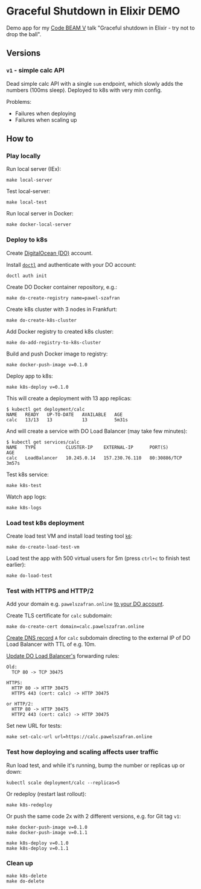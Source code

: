 # Graceful Shutdown in Elixir DEMO

Demo app for my [Code BEAM
V](https://codesync.global/conferences/code-beam-sto/) talk "Graceful shutdown
in Elixir - try not to drop the ball".

## Versions

### `v1` - simple calc API

Dead simple calc API with a single `sum` endpoint, which slowly adds the numbers
(100ms sleep). Deployed to k8s with very min config.

Problems:
- Failures when deploying
- Failures when scaling up

## How to

### Play locally

Run local server (IEx):
```
make local-server
```

Test local-server:
```
make local-test
```

Run local server in Docker:
```
make docker-local-server
```

### Deploy to k8s

Create [DigitalOcean (DO)](https://www.digitalocean.com) account.

Install [`doctl`](https://github.com/digitalocean/doctl) and authenticate with
your DO account:
```
doctl auth init
```

Create DO Docker container repository, e.g.:
```
make do-create-registry name=pawel-szafran
```

Create k8s cluster with 3 nodes in Frankfurt:
```
make do-create-k8s-cluster
```

Add Docker registry to created k8s cluster:
```
make do-add-registry-to-k8s-cluster
```

Build and push Docker image to registry:
```
make docker-push-image v=0.1.0
```

Deploy app to k8s:
```
make k8s-deploy v=0.1.0
```

This will create a deployment with 13 app replicas:
```
$ kubectl get deployment/calc
NAME   READY   UP-TO-DATE   AVAILABLE   AGE
calc   13/13   13           13          5m31s
```

And will create a service with DO Load Balancer (may take few minutes):
```
$ kubectl get services/calc
NAME   TYPE           CLUSTER-IP    EXTERNAL-IP      PORT(S)        AGE
calc   LoadBalancer   10.245.0.14   157.230.76.110   80:30886/TCP   3m57s
```

Test k8s service:
```
make k8s-test
```

Watch app logs:
```
make k8s-logs
```

### Load test k8s deployment

Create load test VM and install load testing tool [`k6`](https://k6.io/docs/):
```
make do-create-load-test-vm
```

Load test the app with 500 virtual users for 5m (press `ctrl+c` to finish test
earlier):
```
make do-load-test
```

### Test with HTTPS and HTTP/2

Add your domain e.g. `pawelszafran.online` [to your DO
account](https://www.digitalocean.com/docs/networking/dns/how-to/add-domains/).

Create TLS certificate for `calc` subdomain:
```
make do-create-cert domain=calc.pawelszafran.online
```

[Create DNS
record](https://www.digitalocean.com/docs/networking/dns/how-to/manage-records/)
`A` for `calc` subdomain directing to the external IP of DO Load Balancer with
TTL of e.g. 10m.

[Update DO Load
Balancer's](https://www.digitalocean.com/docs/networking/load-balancers/how-to/manage/)
forwarding rules:
```
Old:
  TCP 80 -> TCP 30475

HTTPS:
  HTTP 80 -> HTTP 30475
  HTTPS 443 (cert: calc) -> HTTP 30475

or HTTP/2:
  HTTP 80 -> HTTP 30475
  HTTP2 443 (cert: calc) -> HTTP 30475
```

Set new URL for tests:

```
make set-calc-url url=https://calc.pawelszafran.online
```

### Test how deploying and scaling affects user traffic

Run load test, and while it's running, bump the number or replicas up or down:
```
kubectl scale deployment/calc --replicas=5
```

Or redeploy (restart last rollout):
```
make k8s-redeploy
```

Or push the same code 2x with 2 different versions, e.g. for Git tag `v1`:
```
make docker-push-image v=0.1.0
make docker-push-image v=0.1.1

make k8s-deploy v=0.1.0
make k8s-deploy v=0.1.1
```

### Clean up

```
make k8s-delete
make do-delete
```
